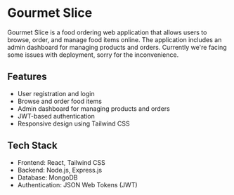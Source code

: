 
# Gourmet Slice

Gourmet Slice is a food ordering web application that allows users to browse, order, and manage food items online. The application includes an admin dashboard for managing products and orders. Currently we're facing some issues with deployment, sorry for the inconvenience.


## Features

- User registration and login
- Browse and order food items
- Admin dashboard for managing products and orders
- JWT-based authentication
- Responsive design using Tailwind CSS

## Tech Stack

- Frontend: React, Tailwind CSS
- Backend: Node.js, Express.js
- Database: MongoDB
- Authentication: JSON Web Tokens (JWT)

